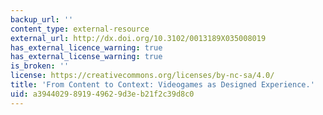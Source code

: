 ```yaml
---
backup_url: ''
content_type: external-resource
external_url: http://dx.doi.org/10.3102/0013189X035008019
has_external_licence_warning: true
has_external_license_warning: true
is_broken: ''
license: https://creativecommons.org/licenses/by-nc-sa/4.0/
title: 'From Content to Context: Videogames as Designed Experience.'
uid: a3944029-8919-4962-9d3e-b21f2c39d8c0
---
```

